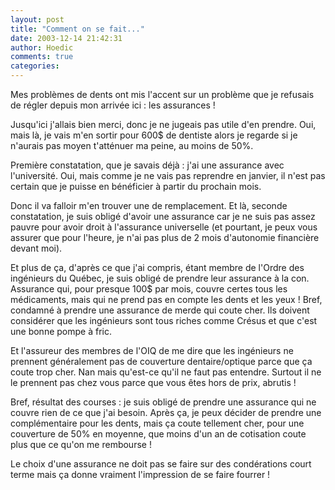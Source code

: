 ```yaml
---
layout: post
title: "Comment on se fait..."
date: 2003-12-14 21:42:31
author: Hoedic
comments: true
categories: 
---
```



Mes problèmes de dents ont mis l'accent sur un problème que je refusais de régler depuis mon arrivée ici : les assurances !

Jusqu'ici j'allais bien merci, donc je ne jugeais pas utile d'en prendre. Oui, mais là, je vais m'en sortir pour 600$ de dentiste alors je regarde si je n'aurais pas moyen t'atténuer ma peine, au moins de 50%.

Première constatation, que je savais déjà : j'ai une assurance avec l'université. Oui, mais comme je ne vais pas reprendre en janvier, il n'est pas certain que je puisse en bénéficier à partir du prochain mois.

Donc il va falloir m'en trouver une de remplacement. Et là, seconde constatation, je suis obligé d'avoir une assurance car je ne suis pas assez pauvre pour avoir droit à l'assurance universelle (et pourtant, je peux vous assurer que pour l'heure, je n'ai pas plus de 2 mois d'autonomie financière devant moi).

Et plus de ça, d'après ce que j'ai compris, étant membre de l'Ordre des ingénieurs du Québec, je suis obligé de prendre leur assurance à la con. Assurance qui, pour presque 100$ par mois, couvre certes tous les médicaments, mais qui ne prend pas en compte les dents et les yeux ! Bref, condamné à prendre une assurance de merde qui coute cher. Ils doivent considérer que les ingénieurs sont tous riches comme Crésus et que c'est une bonne pompe à fric.

Et l'assureur des membres de l'OIQ de me dire que les ingénieurs ne prennent généralement pas de couverture dentaire/optique parce que ça coute trop cher. Nan mais qu'est-ce qu'il ne faut pas entendre. Surtout il ne le prennent pas chez vous parce que vous êtes hors de prix, abrutis !

Bref, résultat des courses : je suis obligé de prendre une assurance qui ne couvre rien de ce que j'ai besoin. Après ça, je peux décider de prendre une complémentaire pour les dents, mais ça coute tellement cher, pour une couverture de 50% en moyenne, que moins d'un an de cotisation coute plus que ce qu'on me rembourse !

Le choix d'une assurance ne doit pas se faire sur des condérations court terme mais ça donne vraiment l'impression de se faire fourrer !